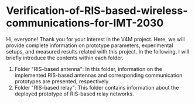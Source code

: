 # Verification-of-RIS-based-wireless-communications-for-IMT-2030
Hi, everyone! Thank you for your interest in the V4M project. Here, we will provide complete information on prototype parameters, experimental setups, and measured results related with this project. In the following, I will briefly introduce the contents within each folder.
1) Folder "RIS-based antenna": In this folder, information on the implemented RIS-based antennas and corresponding communication prototypes are presented, respectively.
2) Folder "RIS-based relay": This folder contains information about the deployed prototype of RIS-based relay networks.
